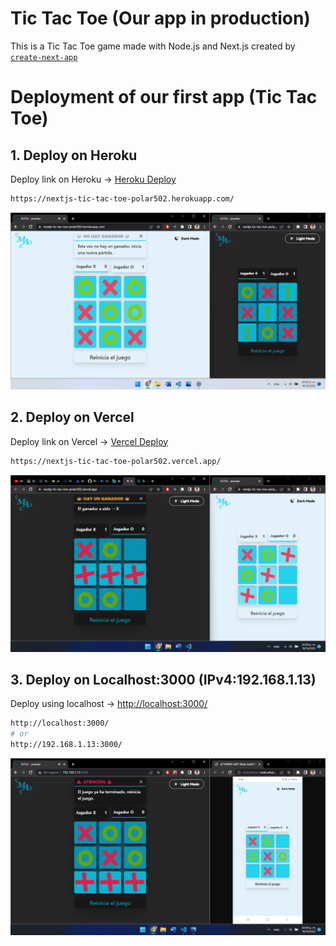 # Tic Tac Toe (Our app in production)

This is a Tic Tac Toe game made with Node.js and Next.js created by [`create-next-app`](https://github.com/vercel/next.js/tree/canary/packages/create-next-app)

# Deployment of our first app (Tic Tac Toe)

## 1. Deploy on Heroku

Deploy link on Heroku → [Heroku Deploy](https://nextjs-tic-tac-toe-polar502.herokuapp.com/)

```bash
https://nextjs-tic-tac-toe-polar502.herokuapp.com/
```

![alt text](https://github.com/Polar502/nextjs-tic-tac-toe/blob/main/public/heroku%20demo.png?raw=true)

## 2. Deploy on Vercel

Deploy link on Vercel → [Vercel Deploy](https://nextjs-tic-tac-toe-polar502.vercel.app/)

```bash
https://nextjs-tic-tac-toe-polar502.vercel.app/
```

![alt text](https://github.com/Polar502/nextjs-tic-tac-toe/blob/main/public/vercerl%20demo.png?raw=true)

## 3. Deploy on Localhost:3000 (IPv4:192.168.1.13)

Deploy using localhost → [http://localhost:3000/](http://localhost:3000/)

```bash
http://localhost:3000/
# or
http://192.168.1.13:3000/
```

![alt text](https://github.com/Polar502/nextjs-tic-tac-toe/blob/main/public/localhost.png?raw=true)
